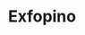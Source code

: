---
id: "exfopino"
image: 
  src: "/src/images/exfopino.png"
  alt: "exfopino web"
title: "Exfopino"
location: "Pontevedra, Spain"
year: "2020"
platform: "Wordpress"
tech: "Elementor"
show_title: {portfolio: true, card: false}
secondary_link: { text: "", href: ""}
url: "https://exfopino.redpipesolutions.com/"
description: Web que muestra un precioso aserradero y su estación de trabajo de
            la madera en el norte de España. La web refleja la excelencia de los
            trabajos de carpintería tradicional y la calidad de los productos de
            madera hechos a medida con esmero y profesionalidad.<br><br>
            Desarrollado con las versiones más recientes de <b>WordPress y
            Elementor</b>, el sitio web ofrece una excelente experiencia de usuario
            según los estándares web más recientes. El usuario exigía poder
            introducir su propio contenido y reemplazar características existentes,
            de ahí la necesidad de WordPress. Se utilizó <b>JS y CSS
            personalizados</b> según lo necesario en todo el sitio.
---